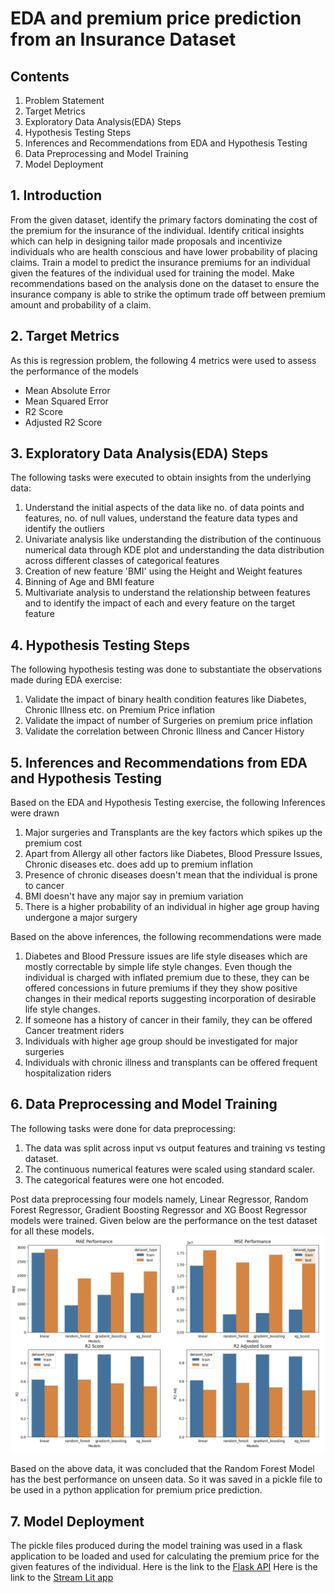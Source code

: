 # EDA and premium price prediction from an Insurance Dataset
## Contents
1. Problem Statement
2. Target Metrics 
3. Exploratory Data Analysis(EDA) Steps
4. Hypothesis Testing Steps
5. Inferences and Recommendations from EDA and Hypothesis Testing
6. Data Preprocessing and Model Training
7. Model Deployment


## 1. Introduction
From the given dataset, identify the primary factors dominating the cost of the premium for the insurance of the individual. Identify critical insights which can help in designing tailor made proposals and incentivize individuals who are health conscious and have lower probability of placing claims. Train a model to predict the insurance premiums for an individual given the features of the individual used for training the model. Make recommendations based on the analysis done on the dataset to ensure the insurance company is able to strike the optimum trade off between premium amount and probability of a claim.

## 2. Target Metrics
As this is regression problem, the following 4 metrics were used to assess the performance of the models
* Mean Absolute Error
* Mean Squared Error
* R2 Score
* Adjusted R2 Score

## 3. Exploratory Data Analysis(EDA) Steps
The following tasks were executed to obtain insights from the underlying data:
1. Understand the initial aspects of the data like no. of data points and features, no. of null values, understand the feature data types and identify the outliers
2. Univariate analysis like understanding the distribution of the continuous numerical data through KDE plot and understanding the data distribution across different classes of categorical features
3. Creation of new feature 'BMI' using the Height and Weight features
4. Binning of Age and BMI feature
5. Multivariate analysis to understand the relationship between features and to identify the impact of each and every feature on the target feature

## 4. Hypothesis Testing Steps
The following hypothesis testing was done to substantiate the observations made during EDA exercise:
1. Validate the impact of binary health condition features like Diabetes, Chronic Illness etc. on Premium Price inflation
2. Validate the impact of number of Surgeries on premium price inflation
3. Validate the correlation between Chronic Illness and Cancer History

## 5. Inferences and Recommendations from EDA and Hypothesis Testing
Based on the EDA and Hypothesis Testing exercise, the following Inferences were drawn
1. Major surgeries and Transplants are the key factors which spikes up the premium cost
2. Apart from Allergy all other factors like Diabetes, Blood Pressure Issues, Chronic diseases etc. does add up to premium inflation
3. Presence of chronic diseases doesn't mean that the individual is prone to cancer
4. BMI doesn't have any major say in premium variation
5. There is a higher probability of an individual in higher age group having undergone a major surgery

Based on the above inferences, the following recommendations were made
1. Diabetes and Blood Pressure issues are life style diseases which are mostly correctable by simple life style changes. Even though the individual is charged with inflated premium due to these, they can be offered concessions in future premiums if they they show positive changes in their medical reports suggesting incorporation of desirable life style changes.
2. If someone has a history of cancer in their family, they can be offered Cancer treatment riders
3. Individuals with higher age group should be investigated for major surgeries
4. Individuals with chronic illness and transplants can be offered frequent hospitalization riders

## 6. Data Preprocessing and Model Training
The following tasks were done for data preprocessing:
1. The data was split across input vs output features and training vs testing dataset. 
2. The continuous numerical features were scaled using standard scaler. 
3. The categorical features were one hot encoded.

Post data preprocessing four models namely, Linear Regressor, Random Forest Regressor, Gradient Boosting Regressor and XG Boost Regressor models were trained. Given below are the performance on the test dataset for all these models.
![alt text](https://github.com/adgh82/insurance-cost-predictor-linear-reg/blob/main/ModelPerformance.png "Model performance")

Based on the above data, it was concluded that the Random Forest Model has the best performance on unseen data. So it was saved in a pickle file to be used in a python application for premium price prediction.

## 7. Model Deployment
The pickle files produced during the model training was used in a flask application to be loaded and used for calculating the premium price for the given features of the individual.
Here is the link to the [Flask API](https://github.com/adgh82/insurance-premium-predictor-api)
Here is the link to the [Stream Lit app](https://github.com/adgh82/premium-calculation-ui)